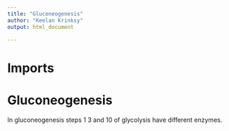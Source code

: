 ```yaml
---
title: "Gluconeogenesis"
author: "Keelan Krinksy"
output: html_document

---
```


# Imports

# Gluconeogenesis

In gluconeogenesis steps 1 3 and 10 of glycolysis have different enzymes. 
